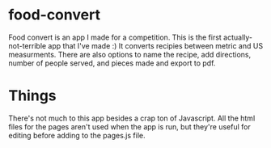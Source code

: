 # food-convert
Food convert is an app I made for a competition. This is the first actually-not-terrible app that I've made :) It converts recipies between metric and US measurments. There are also options to name the recipe, add directions, number of people served, and pieces made and export to pdf.

# Things
There's not much to this app besides a crap ton of Javascript. All the html files for the pages aren't used when the app is run, but they're useful for editing before adding to the pages.js file.
